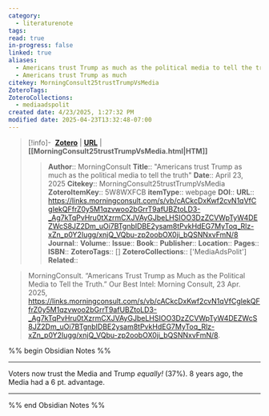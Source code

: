 ```yaml
---
category:
  - literaturenote
tags: 
read: true
in-progress: false
linked: true
aliases:
  - Americans trust Trump as much as the political media to tell the truth
  - Americans trust Trump as much
citekey: MorningConsult25trustTrumpVsMedia
ZoteroTags: 
ZoteroCollections:
  - mediaadspolit
created date: 4/23/2025, 1:27:32 PM
modified date: 2025-04-23T13:32:48-07:00
---
```


> [!info]- &nbsp;[**Zotero**](zotero://select/library/items/5W8WXFCB)  | [**URL**](https://links.morningconsult.com/s/vb/cACkcDxKwf2cvN1qVfCgIekQFfrZ0y5M1qzvwoo2bGrrT9afUBZtoLD3-_Ag7kTqPvHru0tXzrmCXJVAyGJbeLHSIOO3DzZCVWpTyW4DEZWcS8JZ2Dm_uOi7BTgnbIDBE2ysam8tPvkHdEG7MyToq_Rlz-xZn_p0Y2Iugg/xnjQ_VQbu-zp2oobOX0ji_bQSNNxvFmN/8) | **[[MorningConsult25trustTrumpVsMedia.html|HTM]]**
>> **Author**:: MorningConsult
> **Title**:: "Americans trust Trump as much as the political media to tell the truth"
> **Date**:: April 23, 2025
> **Citekey**:: MorningConsult25trustTrumpVsMedia
> **ZoteroItemKey**:: 5W8WXFCB
> **itemType**:: webpage
> **DOI**:: 
> **URL**:: https://links.morningconsult.com/s/vb/cACkcDxKwf2cvN1qVfCgIekQFfrZ0y5M1qzvwoo2bGrrT9afUBZtoLD3-_Ag7kTqPvHru0tXzrmCXJVAyGJbeLHSIOO3DzZCVWpTyW4DEZWcS8JZ2Dm_uOi7BTgnbIDBE2ysam8tPvkHdEG7MyToq_Rlz-xZn_p0Y2Iugg/xnjQ_VQbu-zp2oobOX0ji_bQSNNxvFmN/8
> **Journal**:: 
> **Volume**:: 
> **Issue**:: 
> **Book**:: 
> **Publisher**:: 
> **Location**:: 
> **Pages**:: 
> **ISBN**:: 
> **ZoteroTags**:: []
> **ZoteroCollections**:: ['MediaAdsPolit']
> **Related**::

>  MorningConsult. “Americans Trust Trump as Much as the Political Media to Tell the Truth.” Our Best Intel: Morning Consult, 23 Apr. 2025, https://links.morningconsult.com/s/vb/cACkcDxKwf2cvN1qVfCgIekQFfrZ0y5M1qzvwoo2bGrrT9afUBZtoLD3-_Ag7kTqPvHru0tXzrmCXJVAyGJbeLHSIOO3DzZCVWpTyW4DEZWcS8JZ2Dm_uOi7BTgnbIDBE2ysam8tPvkHdEG7MyToq_Rlz-xZn_p0Y2Iugg/xnjQ_VQbu-zp2oobOX0ji_bQSNNxvFmN/8.

%% begin Obsidian Notes %%
___
Voters now trust the Media and Trump *equally!* (37%).  8 years ago, the Media had a 6 pt. advantage.
___
%% end Obsidian Notes %%
